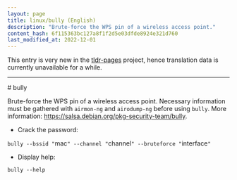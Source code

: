 ```yaml
---
layout: page
title: linux/bully (English)
description: "Brute-force the WPS pin of a wireless access point."
content_hash: 6f115363bc127a8f1f2d5e03dfde8924e321d760
last_modified_at: 2022-12-01
---
```


This entry is very new in the [tldr-pages](https://github.com/tldr-pages/tldr) project, hence translation data is currently unavailable for a while.

<hr># bully

Brute-force the WPS pin of a wireless access point.
Necessary information must be gathered with `airmon-ng` and `airodump-ng` before using `bully`.
More information: <https://salsa.debian.org/pkg-security-team/bully>.

- Crack the password:

`bully --bssid "`<span class="tldr-var badge badge-pill bg-dark-lm bg-white-dm text-white-lm text-dark-dm font-weight-bold">mac</span>`" --channel "`<span class="tldr-var badge badge-pill bg-dark-lm bg-white-dm text-white-lm text-dark-dm font-weight-bold">channel</span>`" --bruteforce "`<span class="tldr-var badge badge-pill bg-dark-lm bg-white-dm text-white-lm text-dark-dm font-weight-bold">interface</span>`"`

- Display help:

`bully --help`

